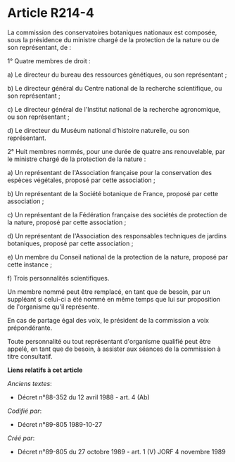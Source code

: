 # Article R214-4

La commission des conservatoires botaniques nationaux est composée, sous la présidence du ministre chargé de la protection de
la nature ou de son représentant, de :

1° Quatre membres de droit :

a) Le directeur du bureau des ressources génétiques, ou son représentant ;

b) Le directeur général du Centre national de la recherche scientifique, ou son représentant ;

c) Le directeur général de l'Institut national de la recherche agronomique, ou son représentant ;

d) Le directeur du Muséum national d'histoire naturelle, ou son représentant.

2° Huit membres nommés, pour une durée de quatre ans renouvelable, par le ministre chargé de la protection de la nature :

a) Un représentant de l'Association française pour la conservation des espèces végétales, proposé par cette association ;

b) Un représentant de la Société botanique de France, proposé par cette association ;

c) Un représentant de la Fédération française des sociétés de protection de la nature, proposé par cette association ;

d) Un représentant de l'Association des responsables techniques de jardins botaniques, proposé par cette association ;

e) Un membre du Conseil national de la protection de la nature, proposé par cette instance ;

f) Trois personnalités scientifiques.

Un membre nommé peut être remplacé, en tant que de besoin, par un suppléant si celui-ci a été nommé en même temps que lui sur
proposition de l'organisme qu'il représente.

En cas de partage égal des voix, le président de la commission a voix prépondérante.

Toute personnalité ou tout représentant d'organisme qualifié peut être appelé, en tant que de besoin, à assister aux séances
de la commission à titre consultatif.

**Liens relatifs à cet article**

_Anciens textes_:

  - Décret n°88-352 du 12 avril 1988 - art. 4 (Ab)

_Codifié par_:

  - Décret n°89-805 1989-10-27

_Créé par_:

  - Décret n°89-805 du 27 octobre 1989 - art. 1 (V) JORF 4 novembre 1989
